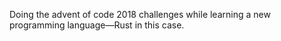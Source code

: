 Doing the advent of code 2018 challenges while learning a new programming language—Rust in this case.
